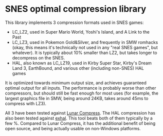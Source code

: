 # SNES optimal compression library

This library implements 3 compression formats used in SNES games:

* LC_LZ2, used in Super Mario World, Yoshi's Island, and A Link to the Past
* LC_LZ3, used in Pokemon Gold&Silver, and frequently in SMW romhacks (okay,
  this means it's technically not used in any "real SNES games", but whatever).
  It is typically about 10% smaller than LZ2, but takes longer to decompress on
  the SNES.
* HAL, also known as LC_LZ19, used in Kirby Super Star, Kirby's Dream Land 3,
  EarthBound, and various other (including non-SNES) HAL games

It is optimized towards minimum output size, and achieves guaranteed optimal
output for all inputs. The performance is probably worse than other compressors,
but should still be fast enough for most uses (for example, the largest graphics
file in SMW, being around 24KB, takes around 45ms to compress with LZ3).

All 3 have been tested against [Lunar Compress](https://fusoya.eludevisibility.org/lc/).
The HAL compression has also been tested against [exhal](https://github.com/devinacker/exhal).
This tool beats both of them typically by a few %. Compared to Lunar Compress,
it has the additional benefit of being open source, and being actually usable on
non-Windows platforms.
